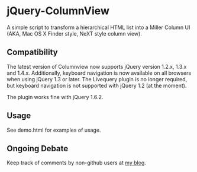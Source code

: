 jQuery-ColumnView
=================

A simple script to transform a hierarchical HTML list into a Miller
Column UI (AKA, Mac OS X Finder style, NeXT style column view).

Compatibility
-------------

The latest version of Columnview now supports jQuery version 1.2.x,
1.3.x and 1.4.x. Additionally, keyboard navigation is now available on
all browsers when using jQuery 1.3 or later. The Livequery plugin is
no longer required, but keyboard navigation is not supported with
jQuery 1.2 (at the moment).

The plugin works fine with jQuery 1.6.2.

Usage
-----

See demo.html for examples of usage.

Ongoing Debate
--------------

Keep track of comments by non-github users at
[my blog](http://christianyates.com/blog/jquery/finder-column-view-hierarchical-lists-jquery).
